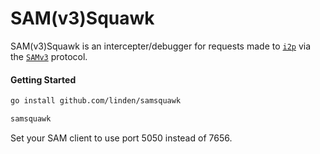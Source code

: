 # SAM(v3)Squawk
SAM(v3)Squawk is an intercepter/debugger for requests made to [`i2p`](https://geti2p.net/en/) via the [`SAMv3`](https://geti2p.net/en/docs/api/samv3) protocol.

#### Getting Started
```sh
go install github.com/linden/samsquawk

samsquawk
```

Set your SAM client to use port 5050 instead of 7656.
